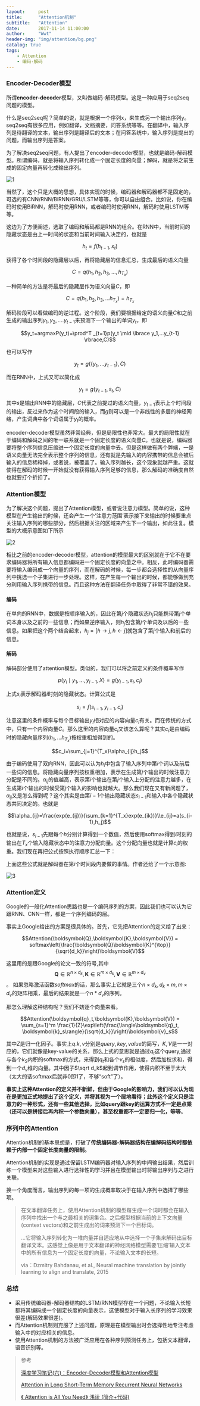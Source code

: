```yaml
---
layout:     post
title:      "Attention机制"
subtitle:   "Attention"
date:       2017-11-14 11:00:00
author:     "Wwt"
header-img: "img/attention/bg.png"
catalog: true
tags:   
    - Attention
    - 编码-解码
---
```


### Encoder-Decoder模型

所谓**encoder-decoder**模型，又叫做编码-解码模型。这是一种应用于seq2seq问题的模型。

什么是seq2seq呢？简单的说，就是根据一个序列x，来生成另一个输出序列y。seq2seq有很多应用，例如翻译，文档摘要，问答系统等等。在翻译中，输入序列是待翻译的文本，输出序列是翻译后的文本；在问答系统中，输入序列是提出的问题，而输出序列是答案。

为了解决seq2seq问题，有人提出了encoder-decoder模型，也就是编码-解码模型。所谓编码，就是将输入序列转化成一个固定长度的向量；解码，就是将之前生成的固定向量再转化成输出序列。

![1](/img/attention/1.png)

当然了，这个只是大概的思想，具体实现的时候，编码器和解码器都不是固定的，可选的有CNN/RNN/BiRNN/GRU/LSTM等等，你可以自由组合。比如说，你在编码时使用BiRNN，解码时使用RNN，或者编码时使用RNN，解码时使用LSTM等等。

这边为了方便阐述，选取了编码和解码都是RNN的组合。在RNN中，当前时间的隐藏状态是由上一时间的状态和当前时间输入决定的，也就是

$$h_t=f(h_{t-1},x_t)$$

获得了各个时间段的隐藏层以后，再将隐藏层的信息汇总，生成最后的语义向量

$$C=q(h_1,h_2,h_3,...,h_{T_{x}})$$

一种简单的方法是将最后的隐藏层作为语义向量$C$，即

$$C=q(h_1,h_2,h_3,...h_{T_{x}})=h_{T_{x}}$$

解码阶段可以看做编码的逆过程。这个阶段，我们要根据给定的语义向量$C$和之前生成的输出序列$y_1,y_2,....y_{t-1}$来预测下一个输出的单词$y_{t}$，即

$$y_t=argmaxP(y_t)=\prod^T _{t=1}p(y_t \mid \lbrace y_1,...y_{t-1} \rbrace,C)$$

也可以写作

$$y_t=g(\lbrace y_1,...y_{t-1}\rbrace,C)$$

而在RNN中，上式又可以简化成

$$y_t=g(y_{t-1},s_t,C)$$

其中$s$是输出RNN中的隐藏层，$C$代表之前提过的语义向量，$y_{t-1}$表示上个时间段的输出，反过来作为这个时间段的输入，而$g$则可以是一个非线性的多层的神经网络，产生词典中各个词语属于$y_t$的概率。

encoder-decoder模型虽然非常经典，但是局限性也非常大。最大的局限性就在于编码和解码之间的唯一联系就是一个固定长度的语义向量$C$。也就是说，编码器要将整个序列信息压缩进一个固定长度的向量中去。但是这样做有两个弊端，一是语义向量无法完全表示整个序列的信息，还有就是先输入的内容携带的信息会被后输入的信息稀释掉，或者说，被覆盖了。输入序列越长，这个现象就越严重。这就使得在解码的时候一开始就没有获得输入序列足够的信息，那么解码的准确度自然也就要打个折扣了。

### Attention模型

为了解决这个问题，提出了Attention模型，或者说注意力模型。简单的说，这种模型在产生输出的时候，还会产生一个‘注意力范围’表示接下来输出的时候要重点关注输入序列的哪些部分，然后根据关注的区域来产生下一个输出，如此往复。模型的大概示意图如下所示

![2](/img/attention/2.png)

相比之前的encoder-decoder模型，attention的模型最大的区别就在于它不在要求编码器将所有输入信息都编码进一个固定长度的向量之中。相反，此时编码器需要将输入编码成一个向量的序列，而在解码的时候，每一步都会选择性的从向量序列中挑选一个子集进行一步处理。这样，在产生每一个输出的时候，都能够做到充分利用输入序列携带的信息。而且这种方法在翻译任务中取得了非常不错的效果。

#### 编码

在单向的RNN中，数据是按顺序输入的，因此在第$j$个隐藏状态$h_j$只能携带第$j$个单词本身以及之前的一些信息；而如果逆序输入，则$h_j$包含第$j$个单词及以后的一些信息。如果把这个两个结合起来，$h_j=[h\to j,h \gets j]$就包含了第$j$个输入和前后的信息。

#### 解码

解码部分使用了attention模型。类似的，我们可以将之前定义的条件概率写作

$$p(y_i\mid y_1,...,y_{i-1},X)=g(y_{i-1},s_i,c_i)$$

上式$s_i$表示解码器$i$时刻的隐藏状态。计算公式是

$$s_i=f(s_{i-1},y_{i-1},c_i)$$

注意这里的条件概率与每个目标输出$y_i$相对应的内容向量$c_i$有关。而在传统的方式中，只有一个内容向量$C$。那么这里的内容向量$c_i$又该怎么算呢？其实$c_i$是由编码时的隐藏向量序列$(h_1,...h_{T_{x}})$按权重相加得到的。

$$c_i=\sum_{j=1}^{T_x}\alpha_{ij}h_j$$

由于编码使用了双向RNN，因此可以认为$h_i$中包含了输入序列中第$i$个词以及前后一些词的信息。将隐藏向量序列按权重相加，表示在生成第$j$个输出的时候注意力分配是不同的。$\alpha_{ij}$的值越高，表示第$i$个输出在第$j$个输入上分配的注意力越多，在生成第$i$个输出的时候受第$j$个输入的影响也就越大。那么我们现在又有新问题了，$\alpha_{ij}$又是怎么得到呢？这个其实是由第$i-1$个输出隐藏状态$s_{i-1}$和输入中各个隐藏状态共同决定的。也就是

$$\alpha_{ij}=\frac{exp(e_{ij})}{\sum_{k=1}^{T_x}exp(e_{ik})}\\e_{ij}=a(s_{i-1},h_j)$$

也就是说，$s_{i-1}$先跟每个$h$分别计算得到一个数值，然后使用softmax得到$i$时刻的输出在$T_x$个输入隐藏状态中的注意力分配向量。这个分配向量也就是计算$c_i$的权重。我们现在再把公式按照执行顺序汇总一下：

上面这些公式就是解码器在第$i$个时间段内要做的事情。作者还给了一个示意图:

![3](/img/attention/3.png)

### Attention定义

Google的一般化Attention思路也是一个编码序列的方案，因此我们也可以认为它跟RNN、CNN一样，都是一个序列编码的层。

事实上Google给出的方案是很具体的。首先，它先把Attention的定义给了出来：

$$Attention(\boldsymbol{Q},\boldsymbol{K},\boldsymbol{V}) = softmax\left(\frac{\boldsymbol{Q}\boldsymbol{K}^{\top}}{\sqrt{d_k}}\right)\boldsymbol{V}$$

这里用的是跟Google的论文一致的符号,其中$$\boldsymbol{Q}\in\mathbb{R}^{n\times d_k}, \boldsymbol{K}\in\mathbb{R}^{m\times d_k}, \boldsymbol{V}\in\mathbb{R}^{m\times d_v}$$。 如果忽略激活函数$softmax$的话，那么事实上它就是三个$n\times d_k,d_k\times m, m\times d_v$的矩阵相乘，最后的结果就是一个$n*d_v$的序列。

那怎么理解这种结构呢？我们不妨逐个向量来看。

$$Attention(\boldsymbol{q}_t,\boldsymbol{K},\boldsymbol{V}) = \sum_{s=1}^m \frac{1}{Z}\exp\left(\frac{\langle\boldsymbol{q}_t, \boldsymbol{k}_s\rangle}{\sqrt{d_k}}\right)\boldsymbol{v}_s$$

其中$Z$是归一化因子。事实上$q.k,v$分别是$query,key,value$的简写，$K,V$是一一对应的，它们就像是key-value的关系，那么上式的意思就是通过$q_t$这个query,通过与各个$k_S$内积的softmax的方式，来得到$q_t$和各个$v_s$的相似度，然后加权求和，得到一个$d_v$维的向量。其中因子$\sqrt d_k$起到调节作用，使得内积不至于太大（太大的话softmax后就非0即1了，不够“soft”了）。

**事实上这种Attention的定义并不新鲜，但由于Google的影响力，我们可以认为现在是更加正式地提出了这个定义，并将其视为一个层地看待；此外这个定义只是注意力的一种形式，还有一些其他选择，比如query跟key的运算方式不一定是点乘（还可以是拼接后再内积一个参数向量），甚至权重都不一定要归一化，等等**。

### 序列中的Attention

Attention机制的基本思想是，打破了**传统编码器-解码器结构在编解码结构时都依赖于内部一个固定长度向量的限制。**

Attention机制的实现是通过保留LSTM编码器对输入序列的中间输出结果，然后训练一个模型来对这些输入进行选择性的学习并且在模型输出时将输出序列与之进行关联。

换一个角度而言，输出序列的每一项的生成概率取决于在输入序列中选择了哪些项。

>在文本翻译任务上，使用Attention机制的模型每生成一个词时都会在输入序列中找出一个与之最相关的词集合。之后模型根据当前的上下文向量(context vectors)和之前生成出的词来预测下一个目标词。
>
>...它将输入序列转化为一堆向量并自适应地从中选择一个子集来解码出目标翻译文本。这感觉上像是用于文本翻译的神经网络模型需要‘压缩’输入文本中的所有信息为一个固定长度的向量，不论输入文本的长短。
>
>via：Dzmitry Bahdanau, et al., Neural machine translation by jointly learning to align and translate, 2015

### 总结

- 采用传统编码器-解码器结构的LSTM/RNN模型存在一个问题，不论输入长短都将其编码成一个固定长度的向量表示，这使模型对于输入长序列的学习效果很差(解码效果很差)。
- 而Attention机制则克服了上述问题，原理是在模型输出时会选择性地专注考虑输入中的对应相关的信息。
- 使用Attention机制的方法被广泛应用在各种序列预测任务上，包括文本翻译，语音识别等。

>参考
>
>[深度学习笔记(六)：Encoder-Decoder模型和Attention模型](http://blog.csdn.net/u014595019/article/details/52826423)
>
>[Attention in Long Short-Term Memory Recurrent Neural Networks](http://machinelearningmastery.com/attention-long-short-term-memory-recurrent-neural-networks/)
>
>[《 Attention is All You Need》 浅读 (简介+代码)](https://spaces.ac.cn/archives/4765/)

